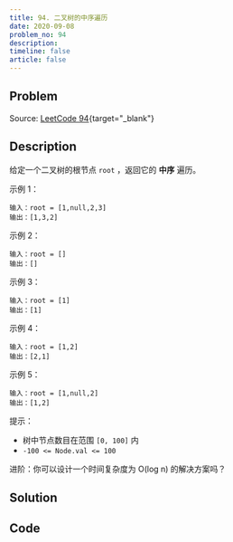 ```yaml
---
title: 94. 二叉树的中序遍历
date: 2020-09-08
problem_no: 94
description: 
timeline: false
article: false
---
```


<!-- Description. -->

<!-- more -->

## Problem

Source: [LeetCode 94](https://leetcode-cn.com/problems/binary-tree-inorder-traversal/){target="_blank"}

## Description

给定一个二叉树的根节点 `root` ，返回它的 **中序** 遍历。

示例 1：

```text
输入：root = [1,null,2,3]
输出：[1,3,2]
```

示例 2：

```text
输入：root = []
输出：[]
```

示例 3：

```text
输入：root = [1]
输出：[1]
```

示例 4：

```text
输入：root = [1,2]
输出：[2,1]
```

示例 5：

```text
输入：root = [1,null,2]
输出：[1,2]
```

提示：

- 树中节点数目在范围 `[0, 100]` 内
- `-100 <= Node.val <= 100`


进阶：你可以设计一个时间复杂度为 O(log n) 的解决方案吗？

## Solution

## Code

```cpp

```
